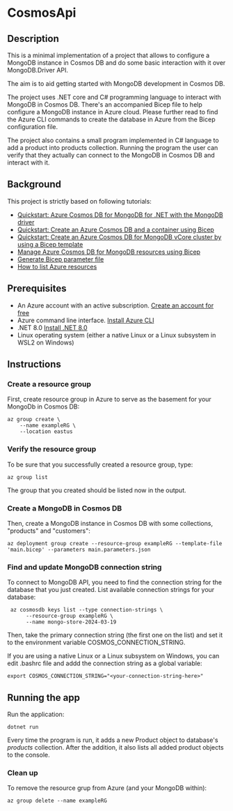 # CosmosApi

## Description
This is a minimal implementation of a project that allows to configure a MongoDB instance in Cosmos DB
and do some basic interaction with it over MongoDB.Driver API.

The aim is to aid getting started with MongoDB development in Cosmos DB.

The project uses .NET core and C# programming language to interact with MongoDB in Cosmos DB. 
There's an accompanied Bicep file to help configure a MongoDB instance in Azure cloud.
Please further read to find the Azure CLI commands
to create the database in Azure from the Bicep configuration file. 

The project also contains a small program implemented in C# language to add a product into products collection. 
Running the program the user can verify that they actually
can connect to the MongoDB in Cosmos DB and interact with it.

## Background
This project is strictly based on following tutorials:

* [Quickstart: Azure Cosmos DB for MongoDB for .NET with the MongoDB driver](https://learn.microsoft.com/en-us/azure/cosmos-db/mongodb/quickstart-dotnet?tabs=azure-cli%2Cwindows)
* [Quickstart: Create an Azure Cosmos DB and a container using Bicep](https://learn.microsoft.com/en-us/azure/cosmos-db/nosql/quickstart-template-bicep?tabs=CLI)
* [Quickstart: Create an Azure Cosmos DB for MongoDB vCore cluster by using a Bicep template](https://learn.microsoft.com/en-us/azure/cosmos-db/mongodb/vcore/quickstart-bicep?tabs=azure-cli)
* [Manage Azure Cosmos DB for MongoDB resources using Bicep](https://learn.microsoft.com/en-us/azure/cosmos-db/mongodb/manage-with-bicep#api-for-mongodb-with-autoscale-provisioned-throughput)
* [Generate Bicep parameter file](https://learn.microsoft.com/en-us/azure/azure-resource-manager/bicep/bicep-cli#generate-params)
* [How to list Azure resources](https://learn.microsoft.com/en-us/cli/azure/group?view=azure-cli-latest#az-group-list)

## Prerequisites
* An Azure account with an active subscription. [Create an account for free](https://azure.microsoft.com/en-us/free/)
* Azure command line interface. [Install Azure CLI](https://learn.microsoft.com/en-us/cli/azure/install-azure-cli)
* .NET 8.0 [Install .NET 8.0](https://dotnet.microsoft.com/en-us/download/dotnet/8.0)
* Linux operating system (either a native Linux or a Linux subsystem in WSL2 on Windows)

## Instructions
### Create a resource group
First, create resource group in Azure to serve as the basement for your MongoDb in Cosmos DB:
```
az group create \
    --name exampleRG \
    --location eastus
```

### Verify the resource group
To be sure that you successfully created a resource group, type:
```
az group list
```
The group that you created should be listed now in the output.

### Create a MongoDB in Cosmos DB
Then, create a MongoDB instance in Cosmos DB with some collections, "products" and "customers":

```
az deployment group create --resource-group exampleRG --template-file 'main.bicep' --parameters main.parameters.json
```

### Find and update MongoDB connection string
To connect to MongoDB API, you need to find the connection string for the database that you just created.
List available connection strings for your database:
```
 az cosmosdb keys list --type connection-strings \
      --resource-group exampleRG \
      --name mongo-store-2024-03-19
```

Then, take the primary connection string (the first one on the list) and 
set it to the environment variable COSMOS_CONNECTION_STRING.

If you are using a native Linux or a Linux subsystem on Windows,
you can edit .bashrc file and addd the connection string as a global variable:

```
export COSMOS_CONNECTION_STRING="<your-connection-string-here>"
```

## Running the app
Run the application:
```
dotnet run
```
Every time the program is run, it adds a new Product object to database's *products* collection.
After the addition, it also lists all added product objects to the console.

### Clean up
To remove the resource grup from Azure (and your MongoDB within):
```
az group delete --name exampleRG
```
